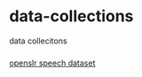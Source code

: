 # data-collections
data collecitons


###
[openslr speech dataset](http://www.openslr.org/resources.php?_blank)
